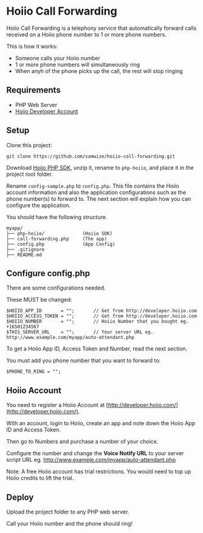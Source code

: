 Hoiio Call Forwarding
=====================

Hoiio Call Forwarding is a telephony service that automatically forward calls received on a Hoiio phone number to 1 or more phone numbers.

This is how it works:

- Someone calls your Hoiio number
- 1 or more phone numbers will simultaneously ring
- When anyh of the phone picks up the call, the rest will stop ringing


Requirements
-------------

- PHP Web Server
- [Hoiio Developer Account](http://developer.hoiio.com/)


Setup
------

Clone this project:

	git clone https://github.com/samwize/hoiio-call-forwarding.git

Download [Hoiio PHP SDK](https://github.com/Hoiio/hoiio-php/zipball/master), unzip it, rename to `php-hoiio`, and place it in the project root folder. 

Rename `config-sample.php` to `config.php`. This file contains the Hoiio account information and also the application configurations such as the phone number(s) to forward to. The next section will explain how you can configure the application.

You should have the following structure.
	
	myapp/
	├── php-hoiio/				(Hoiio SDK)
	├── call-forwarding.php 	(The app)
	├── config.php 				(App Config)
	├── .gitignore
	├── README.md



Configure config.php
---------------------

There are some configurations needed.

These MUST be changed:

	$HOIIO_APP_ID 		= "";		// Get from http://developer.hoiio.com
	$HOIIO_ACCESS_TOKEN = "";		// Get from http://developer.hoiio.com
	$HOIIO_NUMBER 		= "";		// Hoiio Number that you bought eg. +16501234567
	$THIS_SERVER_URL 	= "";		// Your server URL eg. http://www.example.com/myapp/auto-attendant.php

To get a Hoiio App ID, Access Token and Number, read the next section.

You must add you phone number that you want to forward to:

	$PHONE_TO_RING = "";


Hoiio Account
--------------

You need to register a Hoiio Account at [http://developer.hoiio.com/](http://developer.hoiio.com/). 

With an account, login to Hoiio, create an app and note down the Hoiio App ID and Access Token.

Then go to Numbers and purchase a number of your choice. 

Configure the number and change the **Voice Notify URL** to your server script URL eg. http://www.example.com/myapp/auto-attendant.php

Note: A free Hoiio account has trial restrictions. You would need to top up Hoiio credits to lift the trial.


Deploy
-------

Upload the project folder to any PHP web server.

Call your Hoiio number and the phone should ring!




